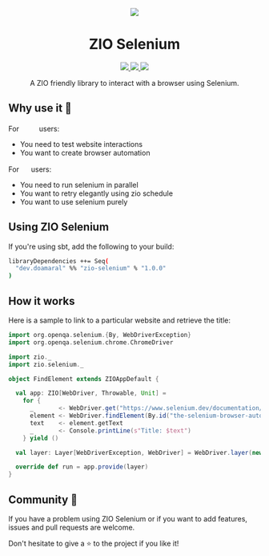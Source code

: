 <p align="center">
  <img src="https://raw.githubusercontent.com/dylandoamaral/zio-selenium/master/images/zio-selenium.png" />
</p>

<h1 align="center">ZIO Selenium</h1>

<p align="center">
  <a href="https://github.com/dylandoamaral/zio-selenium/actions">
    <img src="https://github.com/dylandoamaral/zio-selenium/workflows/Continuous%20Integration/badge.svg" />
  </a>
  <a href="https://codecov.io/gh/dylandoamaral/zio-selenium">
    <img src="https://codecov.io/gh/dylandoamaral/zio-selenium/branch/master/graph/badge.svg" />
  </a>
  <a href="https://scala-steward.org">
    <img src="https://img.shields.io/badge/Scala_Steward-helping-blue.svg?style=flat&logo=data:image/png;base64,iVBORw0KGgoAAAANSUhEUgAAAA4AAAAQCAMAAAARSr4IAAAAVFBMVEUAAACHjojlOy5NWlrKzcYRKjGFjIbp293YycuLa3pYY2LSqql4f3pCUFTgSjNodYRmcXUsPD/NTTbjRS+2jomhgnzNc223cGvZS0HaSD0XLjbaSjElhIr+AAAAAXRSTlMAQObYZgAAAHlJREFUCNdNyosOwyAIhWHAQS1Vt7a77/3fcxxdmv0xwmckutAR1nkm4ggbyEcg/wWmlGLDAA3oL50xi6fk5ffZ3E2E3QfZDCcCN2YtbEWZt+Drc6u6rlqv7Uk0LdKqqr5rk2UCRXOk0vmQKGfc94nOJyQjouF9H/wCc9gECEYfONoAAAAASUVORK5CYII=" />
  </a>
</p>

<p align="center">A ZIO friendly library to interact with a browser using Selenium.</p>

## Why use it 🤔

For <img src="https://raw.githubusercontent.com/dylandoamaral/zio-selenium/master/images/zio.png" width=32 height=16/> users:
- You need to test website interactions
- You want to create browser automation

For <img src="https://raw.githubusercontent.com/dylandoamaral/zio-selenium/master/images/selenium.png" width=16 height=16/> users:
 - You need to run selenium in parallel
 - You want to retry elegantly using zio schedule
 - You want to use selenium purely

## Using ZIO Selenium

If you're using sbt, add the following to your build:

```bash
libraryDependencies ++= Seq(
  "dev.doamaral" %% "zio-selenium" % "1.0.0"
)
```

## How it works

Here is a sample to link to a particular website and retrieve the title:

```scala
import org.openqa.selenium.{By, WebDriverException}
import org.openqa.selenium.chrome.ChromeDriver

import zio._
import zio.selenium._

object FindElement extends ZIOAppDefault {

  val app: ZIO[WebDriver, Throwable, Unit] =
    for {
      _       <- WebDriver.get("https://www.selenium.dev/documentation/en/")
      element <- WebDriver.findElement(By.id("the-selenium-browser-automation-project"))
      text    <- element.getText
      _       <- Console.printLine(s"Title: $text")
    } yield ()

  val layer: Layer[WebDriverException, WebDriver] = WebDriver.layer(new ChromeDriver())

  override def run = app.provide(layer)
}
```

## Community 🤝

If you have a problem using ZIO Selenium or if you want to add features, issues and pull requests are welcome.

Don't hesitate to give a ⭐ to the project if you like it!
